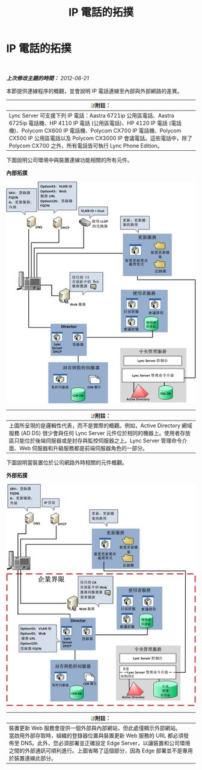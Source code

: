 ﻿---
title: IP 電話的拓撲
TOCTitle: IP 電話的拓撲
ms:assetid: 26ebffcf-43ff-4e70-847d-0fbc90e94e57
ms:mtpsurl: https://technet.microsoft.com/zh-tw/library/Gg425740(v=OCS.15)
ms:contentKeyID: 49290385
ms.date: 08/10/2015
mtps_version: v=OCS.15
ms.translationtype: HT
---

# IP 電話的拓撲

 

_**上次修改主題的時間：** 2012-06-21_

本節提供連線程序的概觀，並會說明 IP 電話連線至內部與外部網路的差異。

<table>
<thead>
<tr class="header">
<th><img src="images/Gg398811.note(OCS.15).gif" title="note" alt="note" />附註：</th>
</tr>
</thead>
<tbody>
<tr class="odd">
<td>Lync Server 可支援下列 IP 電話：Aastra 6721ip 公用區電話、Aastra 6725ip 電話機、HP 4110 IP 電話 (公用區電話)、HP 4120 IP 電話 (電話機)、Polycom CX600 IP 電話機、Polycom CX700 IP 電話機、Polycom CX500 IP 公用區電話以及 Polycom CX3000 IP 會議電話。這些電話中，除了 Polycom CX700 之外，所有電話皆可執行 Lync Phone Edition。</td>
</tr>
</tbody>
</table>


下圖說明公司環境中與裝置連線功能相關的所有元件。

**內部拓撲**

![網路內部裝置](images/Gg425740.3d88893e-df57-46e3-855a-a1d24589030a(OCS.15).jpg "網路內部裝置")

<table>
<thead>
<tr class="header">
<th><img src="images/Gg398811.note(OCS.15).gif" title="note" alt="note" />附註：</th>
</tr>
</thead>
<tbody>
<tr class="odd">
<td>上圖所呈現的是邏輯性代表，而不是實際的概觀。例如，Active Directory 網域服務 (AD DS) 很少會與任何 Lync Server 元件位於相同的機器上。使用者存放區只能位於後端伺服器或是封存與監控伺服器之上。Lync Server 管理命令介面、Web 伺服器和升級服務都是前端伺服器角色的一部分。</td>
</tr>
</tbody>
</table>


下圖說明當裝置位於公司網路外時相關的元件概觀。

**外部拓撲**

![網路外部裝置](images/Gg425740.8ce6bb8e-b89c-4c4e-ac6d-41ac6c68f6f3(OCS.15).jpg "網路外部裝置")

<table>
<thead>
<tr class="header">
<th><img src="images/Gg398811.note(OCS.15).gif" title="note" alt="note" />附註：</th>
</tr>
</thead>
<tbody>
<tr class="odd">
<td>裝置更新 Web 服務會提供一個外部與內部網站，但此處僅顯示外部網站。<br />
當啟用外部存取時，組織的登錄器位置與裝置更新 Web 服務的 URL 都必須發佈至 DNS。此外，您必須部署並正確設定 Edge Server，以讓裝置和公司環境之間的外部通訊可順利進行。上圖省略了這個部分，因為 Edge 部署並不是專用於裝置連線此部分。</td>
</tr>
</tbody>
</table>

